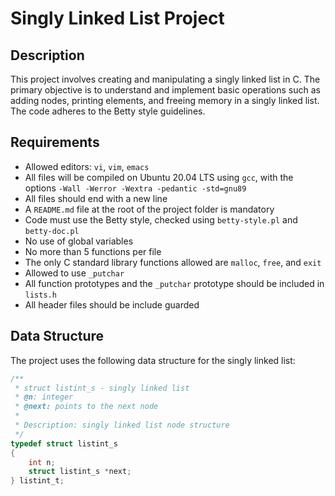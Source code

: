 # Singly Linked List Project

## Description

This project involves creating and manipulating a singly linked list in C. The primary objective is to understand and implement basic operations such as adding nodes, printing elements, and freeing memory in a singly linked list. The code adheres to the Betty style guidelines.

## Requirements

- Allowed editors: `vi`, `vim`, `emacs`
- All files will be compiled on Ubuntu 20.04 LTS using `gcc`, with the options `-Wall -Werror -Wextra -pedantic -std=gnu89`
- All files should end with a new line
- A `README.md` file at the root of the project folder is mandatory
- Code must use the Betty style, checked using `betty-style.pl` and `betty-doc.pl`
- No use of global variables
- No more than 5 functions per file
- The only C standard library functions allowed are `malloc`, `free`, and `exit`
- Allowed to use `_putchar`
- All function prototypes and the `_putchar` prototype should be included in `lists.h`
- All header files should be include guarded

## Data Structure

The project uses the following data structure for the singly linked list:

```c
/**
 * struct listint_s - singly linked list
 * @n: integer
 * @next: points to the next node
 *
 * Description: singly linked list node structure
 */
typedef struct listint_s
{
    int n;
    struct listint_s *next;
} listint_t;

